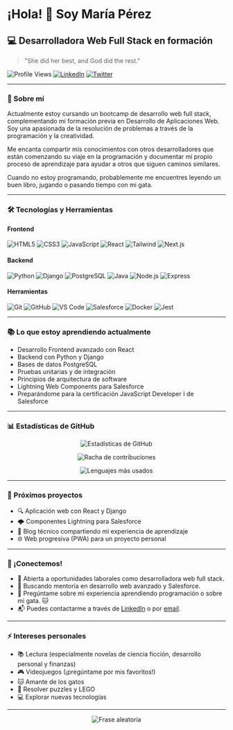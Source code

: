 # ¡Hola! 🌿 Soy María Pérez

## 💻 Desarrolladora Web Full Stack en formación

> "She did her best, and God did the rest."

![Profile Views](https://komarev.com/ghpvc/?username=mariaprez32&color=brightgreen)
[![LinkedIn](https://img.shields.io/badge/LinkedIn-0077B5?style=flat&logo=linkedin&logoColor=white)](https://www.linkedin.com/in/mariaprez/)
[![Twitter](https://img.shields.io/badge/X-000000?style=flat&logo=x&logoColor=white)](https://twitter.com/mariaprezt)

---

### 🚀 Sobre mí

Actualmente estoy cursando un bootcamp de desarrollo web full stack, complementando mi formación previa en Desarrollo de Aplicaciones Web. Soy una apasionada de la resolución de problemas a través de la programación y la creatividad.

Me encanta compartir mis conocimientos con otros desarrolladores que están comenzando su viaje en la programación y documentar mi propio proceso de aprendizaje para ayudar a otros que siguen caminos similares.

Cuando no estoy programando, probablemente me encuentres leyendo un buen libro, jugando o pasando tiempo con mi gata.

---

### 🛠️ Tecnologías y Herramientas

#### Frontend
![HTML5](https://img.shields.io/badge/HTML5-E34F26?style=flat&logo=html5&logoColor=white)
![CSS3](https://img.shields.io/badge/CSS3-1572B6?style=flat&logo=css3&logoColor=white)
![JavaScript](https://img.shields.io/badge/JavaScript-F7DF1E?style=flat&logo=javascript&logoColor=black)
![React](https://img.shields.io/badge/React-61DAFB?style=flat&logo=react&logoColor=black)
![Tailwind](https://img.shields.io/badge/Tailwind-38B2AC?style=flat&logo=tailwind-css&logoColor=white)
![Next.js](https://img.shields.io/badge/Next.js-000000?style=flat&logo=next.js&logoColor=white)

#### Backend
![Python](https://img.shields.io/badge/Python-3776AB?style=flat&logo=python&logoColor=white)
![Django](https://img.shields.io/badge/Django-092E20?style=flat&logo=django&logoColor=white)
![PostgreSQL](https://img.shields.io/badge/PostgreSQL-316192?style=flat&logo=postgresql&logoColor=white)
![Java](https://img.shields.io/badge/Java-ED8B00?style=flat&logo=openjdk&logoColor=white)
![Node.js](https://img.shields.io/badge/Node.js-339933?style=flat&logo=node.js&logoColor=white)
![Express](https://img.shields.io/badge/Express-000000?style=flat&logo=express&logoColor=white)

#### Herramientas
![Git](https://img.shields.io/badge/Git-F05032?style=flat&logo=git&logoColor=white)
![GitHub](https://img.shields.io/badge/GitHub-100000?style=flat&logo=github&logoColor=white)
![VS Code](https://img.shields.io/badge/VS_Code-007ACC?style=flat&logo=visual-studio-code&logoColor=white)
![Salesforce](https://img.shields.io/badge/Salesforce-00A1E0?style=flat&logo=salesforce&logoColor=white)
![Docker](https://img.shields.io/badge/Docker-2496ED?style=flat&logo=docker&logoColor=white)
![Jest](https://img.shields.io/badge/Jest-C21325?style=flat&logo=jest&logoColor=white)

---

### 📚 Lo que estoy aprendiendo actualmente

- Desarrollo Frontend avanzado con React
- Backend con Python y Django
- Bases de datos PostgreSQL
- Pruebas unitarias y de integración
- Principios de arquitectura de software
- Lightning Web Components para Salesforce
- Preparándome para la certificación JavaScript Developer I de Salesforce

---

### 📊 Estadísticas de GitHub

<p align="center">
  <img src="https://github-readme-stats.vercel.app/api?username=mariaprez32&show_icons=true&theme=tokyonight" alt="Estadísticas de GitHub" />
</p>

<p align="center">
  <img src="https://github-readme-streak-stats.herokuapp.com/?user=mariaprez32&theme=tokyonight" alt="Racha de contribuciones" />
</p>

<p align="center">
  <img src="https://github-readme-stats.vercel.app/api/top-langs/?username=mariaprez32&layout=compact&theme=tokyonight" alt="Lenguajes más usados" />
</p>

---

### 💼 Próximos proyectos

- 🔍 Aplicación web con React y Django
- 🌩️ Componentes Lightning para Salesforce
- 📝 Blog técnico compartiendo mi experiencia de aprendizaje
- 🌐 Web progresiva (PWA) para un proyecto personal

---

### 🤝 ¡Conectemos!

- 💼 Abierta a oportunidades laborales como desarrolladora web full stack.
- 🤔 Buscando mentoría en desarrollo web avanzado y Salesforce.
- 💬 Pregúntame sobre mi experiencia aprendiendo programación o sobre mi gata. 🐱
- 📬 Puedes contactarme a través de [LinkedIn](https://www.linkedin.com/in/mariaprez/) o por [email](mailto:maria.alejandrapt@gmail.com).

---

### ⚡ Intereses personales

- 📚 Lectura (especialmente novelas de ciencia ficción, desarrollo personal y finanzas)
- 🎮 Videojuegos (¡pregúntame por mis favoritos!)
- 🐱 Amante de los gatos
- 🧩 Resolver puzzles y LEGO
- 💻 Explorar nuevas tecnologías

---

<p align="center">
  <img src="https://quotes-github-readme.vercel.app/api?type=horizontal&theme=tokyonight" alt="Frase aleatoria" />
</p>
